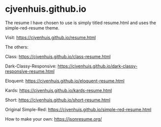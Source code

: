 # cjvenhuis.github.io
The resume I have chosen to use is simply titled resume.html and uses the simple-red-resume theme.

Visit: https://cjvenhuis.github.io/resume.html

The others:

Class: https://cjvenhuis.github.io/class-resume.html

Dark-Classy-Responsive: https://cjvenhuis.github.io/dark-classy-responsive-resume.html

Eloquent: https://cjvenhuis.github.io/eloquent-resume.html

Kards: https://cjvenhuis.github.io/kards-resume.html

Short: https://cjvenhuis.github.io/short-resume.html

Original Simple-Red: https://cjvenhuis.github.io/simple-red-resume.html

How to make your own: https://jsonresume.org/
